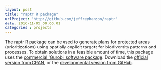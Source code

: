 ```yaml
---
layout: post
title: "raptr R package"
urlProject: "http://github.com/jeffreyhanson/raptr"
date: 2016-11-05 00:00:01
categories : projects
---
```


The raptr R package can be used to generate plans for protected areas (prioritizations) using spatially explicit targets for biodiversity patterns and processes. To obtain solutions in a feasible amount of time, this package uses the [commercial 'Gurobi' software package](http://www.gurobi.com/). Download the [official version from CRAN](https://cran.r-project.org/web/packages/raptr/index.html), or the [developmental version from GitHub](https://github.com/jeffreyhanson/raptr).
